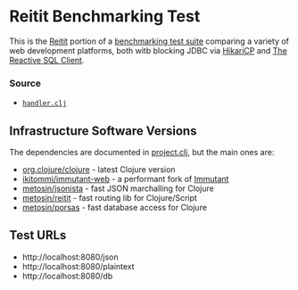 # Reitit Benchmarking Test

This is the [Reitit](https://github.com/metosin/reitit) portion of a [benchmarking test suite](../) comparing a variety of web development platforms, both witb blocking JDBC via [HikariCP](https://github.com/tomekw/hikari-cp) and [The Reactive SQL Client](https://github.com/eclipse-vertx/vertx-sql-client).

### Source

* [`handler.clj`](hello/src/hello/handler.clj)

## Infrastructure Software Versions

The dependencies are documented in [project.clj](hello/project.clj),
but the main ones are:

* [org.clojure/clojure](http://clojure.org/) - latest Clojure version
* [ikitommi/immutant-web](https://github.com/ikitommi/immutant) - a performant fork of [Immutant]((http://immutant.org/))
* [metosin/jsonista](https://github.com/metosin/jsonista) - fast JSON marchalling for Clojure
* [metosin/reitit](https://github.com/metosin/reitit) - fast routing lib for Clojure/Script
* [metosin/porsas](https://github.com/metosin/porsas) - fast database access for Clojure

## Test URLs

* http://localhost:8080/json
* http://localhost:8080/plaintext
* http://localhost:8080/db

